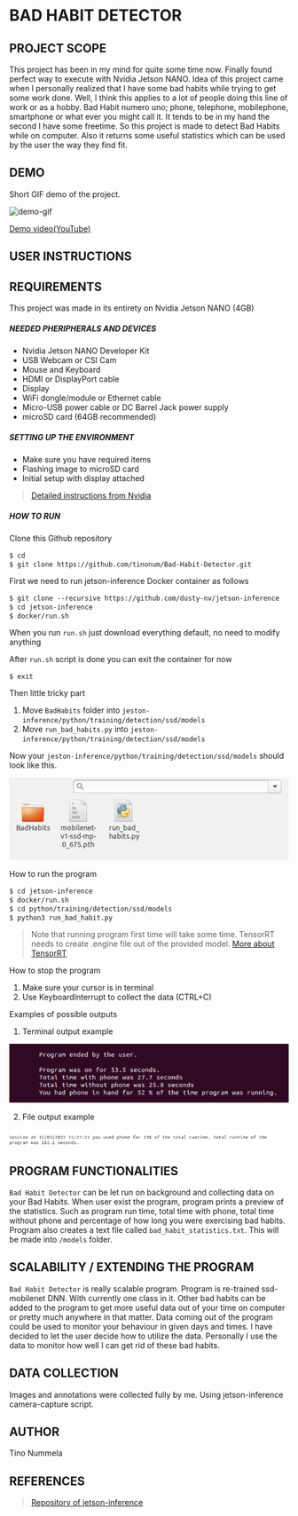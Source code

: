 # BAD HABIT DETECTOR

## PROJECT SCOPE
This project has been in my mind for quite some time now. Finally found perfect way to execute with Nvidia Jetson NANO. Idea of this project came when I personally realized that I have some bad habits while trying to get some work done. Well, I think this applies to a lot of people doing this line of work or as a hobby. Bad Habit numero uno; phone, telephone, mobilephone, smartphone or what ever you might call it. It tends to be in my hand the second I have some freetime. So this project is made to detect Bad Habits while on computer. Also it returns some useful statistics which can be used by the user the way they find fit.


## DEMO
Short GIF demo of the project.

![demo-gif](./Images/detect.gif)

[Demo video(YouTube)](https://youtu.be/pHagrnlfpB0)


## USER INSTRUCTIONS


## REQUIREMENTS
This project was made in its entirety on Nvidia Jetson NANO (4GB)


##### NEEDED PHERIPHERALS AND DEVICES
- Nvidia Jetson NANO Developer Kit
- USB Webcam or CSI Cam
- Mouse and Keyboard
- HDMI or DisplayPort cable
- Display
- WiFi dongle/module or Ethernet cable
- Micro-USB power cable or DC Barrel Jack power supply
- microSD card (64GB recommended)


##### SETTING UP THE ENVIRONMENT
- Make sure you have required items 
- Flashing image to microSD card
- Initial setup with display attached
> [Detailed instructions from Nvidia](https://developer.nvidia.com/embedded/learn/get-started-jetson-nano-devkit#prepare)


##### HOW TO RUN

Clone this Github repository

```
$ cd
$ git clone https://github.com/tinonum/Bad-Habit-Detector.git
```

First we need to run jetson-inference Docker container as follows

```
$ git clone --recursive https://github.com/dusty-nv/jetson-inference
$ cd jetson-inference
$ docker/run.sh
```
When you run `run.sh` just download everything default, no need to modify anything

After `run.sh` script is done you can exit the container for now
```
$ exit
```

Then little tricky part
1. Move `BadHabits` folder into `jeston-inference/python/training/detection/ssd/models`
2. Move `run_bad_habits.py` into `jeston-inference/python/training/detection/ssd/models`

Now your `jeston-inference/python/training/detection/ssd/models` should look like this.

![folder-ss](./Images/folder.png)

How to run the program

```
$ cd jetson-inference
$ docker/run.sh
$ cd python/training/detection/ssd/models
$ python3 run_bad_habit.py
```
> Note that running program first time will take some time. TensorRT needs to create .engine file out of the provided model.
> [More about TensorRT](https://docs.nvidia.com/deeplearning/tensorrt/developer-guide/index.html)

How to stop the program

1. Make sure your cursor is in terminal
2. Use KeyboardInterrupt to collect the data (CTRL+C)

Examples of possible outputs

1. Terminal output example

![terminal](./Images/terminal_output.png)

2. File output example

![file](./Images/file_output.png)


## PROGRAM FUNCTIONALITIES
`Bad Habit Detector` can be let run on background and collecting data on your Bad Habits. When user exist the program, program prints a preview of the statistics. Such as program run time, total time with phone, total time without phone and percentage of how long you were exercising bad habits. Program also creates a text file called `bad_habit_statistics.txt`. This will be made into `/models` folder.


## SCALABILITY / EXTENDING THE PROGRAM
`Bad Habit Detector` is really scalable program. Program is re-trained ssd-mobilenet DNN. With currently one class in it. Other bad habits can be added to the program to get more useful data out of your time on computer or pretty much anywhere in that matter. Data coming out of the program could be used to monitor your behaviour in given days and times. I have decided to let the user decide how to utilize the data. Personally I use the data to monitor how well I can get rid of these bad habits. 


## DATA COLLECTION
Images and annotations were collected fully by me. Using jetson-inference camera-capture script.

## AUTHOR
Tino Nummela

## REFERENCES
> [Repository of jetson-inference](https://github.com/dusty-nv/jetson-inference)
